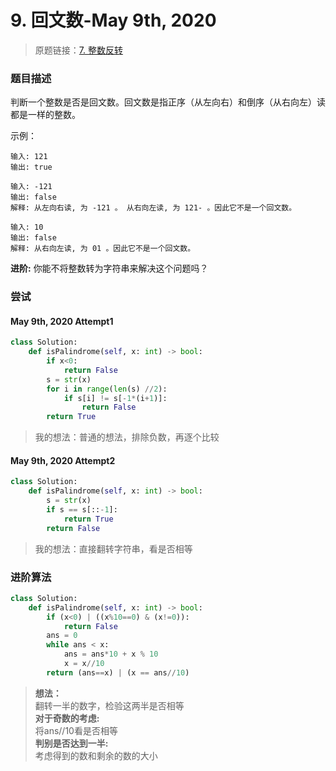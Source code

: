 # 9. 回文数-May 9th, 2020

> 原题链接：[7. 整数反转](https://leetcode-cn.com/problems/reverse-integer/)

### 题目描述

判断一个整数是否是回文数。回文数是指正序（从左向右）和倒序（从右向左）读都是一样的整数。

示例：

```
输入: 121
输出: true
```
```
输入: -121
输出: false
解释: 从左向右读, 为 -121 。 从右向左读, 为 121- 。因此它不是一个回文数。
```
```
输入: 10
输出: false
解释: 从右向左读, 为 01 。因此它不是一个回文数。
```

**进阶:**
你能不将整数转为字符串来解决这个问题吗？

### 尝试

#### May 9th, 2020 Attempt1

```python
class Solution:
    def isPalindrome(self, x: int) -> bool:
        if x<0:
            return False
        s = str(x)
        for i in range(len(s) //2):
            if s[i] != s[-1*(i+1)]:
                return False
        return True
```

> 我的想法：普通的想法，排除负数，再逐个比较

#### May 9th, 2020 Attempt2
```python
class Solution:
    def isPalindrome(self, x: int) -> bool:
        s = str(x)
        if s == s[::-1]:
            return True
        return False
```
> 我的想法：直接翻转字符串，看是否相等

### 进阶算法
```python
class Solution:
    def isPalindrome(self, x: int) -> bool:
        if (x<0) | ((x%10==0) & (x!=0)):
            return False
        ans = 0
        while ans < x:
            ans = ans*10 + x % 10
            x = x//10
        return (ans==x) | (x == ans//10)
```
> **想法：**  
> 翻转一半的数字，检验这两半是否相等  
> **对于奇数的考虑:**  
> 将ans//10看是否相等  
> **判别是否达到一半:**  
> 考虑得到的数和剩余的数的大小
